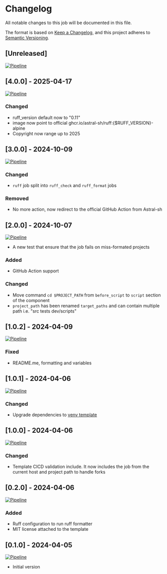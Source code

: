 # Changelog

All notable changes to this job will be documented in this file.

The format is based on [Keep a Changelog](https://keepachangelog.com/en/1.1.0/),
and this project adheres to [Semantic Versioning](https://semver.org/spec/v2.0.0.html).

## [Unreleased]

[![Pipeline](https://lab.frogg.it/swepy/cicd-templates/ruff/badges/trunk/pipeline.svg)](https://lab.frogg.it/swepy/cicd-templates/ruff/-/pipelines)

## [4.0.0] - 2025-04-17

[![Pipeline](https://lab.frogg.it/swepy/cicd-templates/ruff/badges/4.0.0/pipeline.svg)](https://lab.frogg.it/swepy/cicd-templates/ruff/-/pipelines)

### Changed

* ruff_version default now to "0.11"
* image now point to official ghcr.io/astral-sh/ruff:{$RUFF_VERSION}-alpine
* Copyright now range up to 2025

## [3.0.0] - 2024-10-09

[![Pipeline](https://lab.frogg.it/swepy/cicd-templates/ruff/badges/3.0.0/pipeline.svg)](https://lab.frogg.it/swepy/cicd-templates/ruff/-/pipelines)

### Changed

* `ruff` job split into `ruff_check` and `ruff_format` jobs

### Removed

* No more action, now redirect to the official GitHub Action from Astral-sh

## [2.0.0] - 2024-10-07

[![Pipeline](https://lab.frogg.it/swepy/cicd-templates/ruff/badges/2.0.0/pipeline.svg)](https://lab.frogg.it/swepy/cicd-templates/ruff/-/pipelines)

* A new test that ensure that the job fails on miss-formated projects

### Added

* GitHub Action support

### Changed

* Move command `cd $PROJECT_PATH` from `before_script` to `script` section of the component
* `project_path` has been renamed `target_paths` and can contain multiple path i.e. "src tests dev/scripts"

## [1.0.2] - 2024-04-09

[![Pipeline](https://lab.frogg.it/swepy/cicd-templates/ruff/badges/ruff@1.0.2/pipeline.svg)](https://lab.frogg.it/swepy/cicd-templates/ruff/-/pipelines)

### Fixed

* README.me, formatting and variables

## [1.0.1] - 2024-04-06

[![Pipeline](https://lab.frogg.it/swepy/cicd-templates/ruff/badges/ruff@1.0.1/pipeline.svg)](https://lab.frogg.it/swepy/cicd-templates/ruff/-/pipelines)

### Changed

* Upgrade dependencies
  to [venv template](https://r2devops.io/marketplace/gitlab/swepy/cicd-templates/venv/venv)

## [1.0.0] - 2024-04-06

[![Pipeline](https://lab.frogg.it/swepy/cicd-templates/ruff/badges/ruff@1.0.0/pipeline.svg)](https://lab.frogg.it/swepy/cicd-templates/ruff/-/pipelines)

### Changed

* Template CICD validation include. It now includes the job from the current host and
  project path to handle forks

## [0.2.0] - 2024-04-06

[![Pipeline](https://lab.frogg.it/swepy/cicd-templates/ruff/badges/ruff@0.2.0/pipeline.svg)](https://lab.frogg.it/swepy/cicd-templates/ruff/-/pipelines)

### Added

* Ruff configuration to run ruff formatter
* MIT license attached to the template

## [0.1.0] - 2024-04-05

[![Pipeline](https://lab.frogg.it/swepy/cicd-templates/ruff/badges/ruff@0.1.0/pipeline.svg)](https://lab.frogg.it/swepy/cicd-templates/ruff/-/pipelines)

* Initial version

